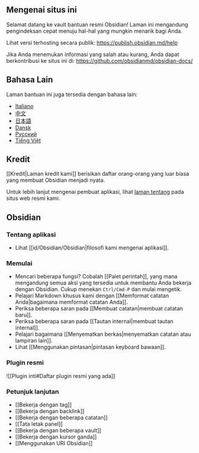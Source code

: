 ## Mengenai situs ini
Selamat datang ke vault bantuan resmi Obsidian! Laman ini mengandung pengindeksan cepat menuju hal-hal yang mungkin menarik bagi Anda.

Lihat versi terhosting secara publik: https://publish.obsidian.md/help

Jika Anda menemukan informasi yang salah atau kurang, Anda dapat berkontribusi ke situs ini di: https://github.com/obsidianmd/obsidian-docs/

## Bahasa Lain

Laman bantuan ini juga tersedia dengan bahasa lain:

- [Italiano](https://publish.obsidian.md/help-it)
- [中文](https://publish.obsidian.md/help-zh)
- [日本語](https://publish.obsidian.md/help-ja)
- [Dansk](https://publish.obsidian.md/help-da)
- [Русский](https://publish.obsidian.md/help-ru)
- [Tiếng Việt](https://publish.obsidian.md/help-vi)

## Kredit

[[Kredit|Laman kredit kami]] berisikan daftar orang-orang yang luar biasa yang membuat Obsidian menjadi nyata.

Untuk lebih lanjut mengenai pembuat aplikasi, lihat [laman tentang](https://obsidian.md/about) pada situs web resmi kami.

## Obsidian

### Tentang aplikasi

- Lihat [[id/Obsidian/Obsidian|filosofi kami mengenai aplikasi]].

### Memulai

- Mencari beberapa fungsi? Cobalah [[Palet perintah]], yang mana mengandung semua aksi yang tersedia untuk membantu Anda bekerja dengan Obsidian. Cukup menekan `Ctrl/Cmd-P` dan mulai mengetik.
- Pelajari Markdown khusus kami dengan [[Memformat catatan Anda|bagaimana memformat catatan Anda]].
- Periksa beberapa saran pada [[Membuat catatan|membuat catatan baru]].
- Periksa beberapa saran pada [[Tautan internal|membuat tautan internal]].
- Pelajari bagaimana [[Menyematkan berkas|menyematkan catatan atau lampiran lain]].
- Lihat [[Menggunakan pintasan|pintasan keyboard bawaan]].

### Plugin resmi

![[Plugin inti#Daftar plugin resmi yang ada]]

### Petunjuk lanjutan

- [[Bekerja dengan tag]]
- [[Bekerja dengan backlink]]
- [[Bekerja dengan beberapa catatan]]
- [[Tata letak panel]]
- [[Bekerja dengan beberapa vault]]
- [[Bekerja dengan kursor ganda]]
- [[Menggunakan URI Obsidian]]
